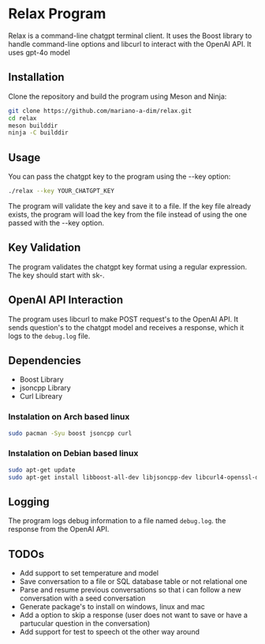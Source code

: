 # Relax Program

Relax is a command-line chatgpt terminal client. 
It uses the Boost library to handle command-line options and libcurl to interact with the OpenAI API. 
It uses gpt-4o model

## Installation

Clone the repository and build the program using Meson and Ninja:

```bash
git clone https://github.com/mariano-a-dim/relax.git
cd relax
meson builddir
ninja -C builddir
```

## Usage

You can pass the chatgpt key to the program using the --key option:

```bash
./relax --key YOUR_CHATGPT_KEY
```

The program will validate the key and save it to a file. If the key file already exists, the program will load the key from the file instead of using the one passed with the --key option.

## Key Validation

The program validates the chatgpt key format using a regular expression. The key should start with sk-.


## OpenAI API Interaction

The program uses libcurl to make POST request's to the OpenAI API. It sends question's to the chatgpt model and receives a response, which it logs to the `debug.log` file.


## Dependencies

- Boost Library
- jsoncpp Library
- Curl Libreary

### Instalation on Arch based linux

```bash
sudo pacman -Syu boost jsoncpp curl
```

### Instalation on Debian based linux

```bash
sudo apt-get update
sudo apt-get install libboost-all-dev libjsoncpp-dev libcurl4-openssl-dev
```
## Logging

The program logs debug information to a file named `debug.log`. the response from the OpenAI API.

## TODOs

- Add support to set temperature and model
- Save conversation to a file or SQL database table or not relational one
- Parse and resume previous conversations so that i can follow a new conversation with a seed conversation
- Generate package's to install on windows, linux and mac
- Add a option to skip a response (user does not want to save or have a partucular question in the conversation)
- Add support for test to speech ot the other way around

